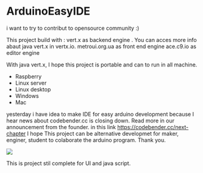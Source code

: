 # ArduinoEasyIDE
i want to try to contribut to opensource community :)

This project build with :
vert.x as backend engine . You can acces more info abaut java vert.x  in vertx.io.
metroui.org.ua as front end engine
ace.c9.io as editor engine

With java vert.x, I hope this project is portable and can to run in all machine.
- Raspberry
- Linux server
- Linux desktop
- Windows
- Mac


yesterday i have idea to make IDE for easy arduino development because
I hear news about  codebender.cc is closing down. Read more in our announcement from the founder.
in this link  https://codebender.cc/next-chapter
I hope This project can be alternative developmet for maker, enginer, student to colaborate the arduino program.
Thank you.


<img src="https://github.com/galih1994/ArduinoEasyIDE/blob/master/resources/images/Screenshoot.PNG">

This is project stil complete for UI and java script. 
